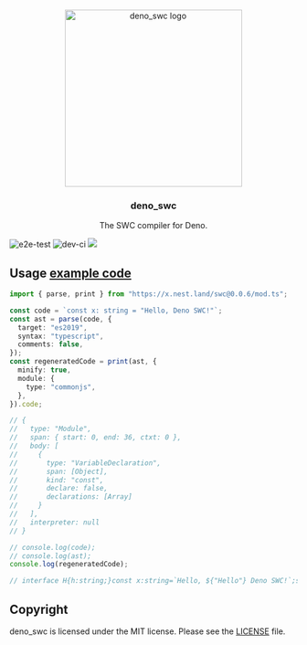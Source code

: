 <br />
<p align="center">
  <a href="https://github.com/divy-beta/deno_swc">
    <img src="https://raw.githubusercontent.com/nestdotland/deno_swc/master/assets/deno_swc.png" alt="deno_swc logo" width="310">
  </a>
  <h3 align="center">deno_swc</h3>

<p align="center">
    The SWC compiler for Deno.
 </p>
</p>

![e2e-test](https://github.com/nestdotland/deno_swc/workflows/e2e-test/badge.svg)
![dev-ci](https://github.com/nestdotland/deno_swc/workflows/dev-ci/badge.svg)
![](https://img.shields.io/github/v/release/nestdotland/deno_swc?style=plastic)

## Usage [example code](./examples/print.ts)

```typescript
import { parse, print } from "https://x.nest.land/swc@0.0.6/mod.ts";

const code = `const x: string = "Hello, Deno SWC!"`;
const ast = parse(code, {
  target: "es2019",
  syntax: "typescript",
  comments: false,
});
const regeneratedCode = print(ast, {
  minify: true,
  module: {
    type: "commonjs",
  },
}).code;

// {
//   type: "Module",
//   span: { start: 0, end: 36, ctxt: 0 },
//   body: [
//     {
//       type: "VariableDeclaration",
//       span: [Object],
//       kind: "const",
//       declare: false,
//       declarations: [Array]
//     }
//   ],
//   interpreter: null
// }

// console.log(code);
// console.log(ast);
console.log(regeneratedCode);

// interface H{h:string;}const x:string=`Hello, ${"Hello"} Deno SWC!`;switch(x){case "value":console.log(x);break;default:break}
```

## Copyright

deno_swc is licensed under the MIT license. Please see the [LICENSE](LICENSE)
file.
